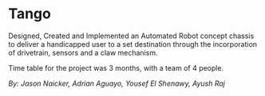 # Tango
Designed, Created and Implemented an Automated Robot concept chassis to deliver a handicapped user to a set destination through the incorporation of drivetrain, sensors and a claw mechanism.

Time table for the project was 3 months, with a team of 4 people.

_By:_
_Jason Naicker,
Adrian Aguayo,
Yousef El Shenawy,
Ayush Raj_

